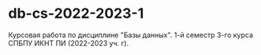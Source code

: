 # db-cs-2022-2023-1
Курсовая работа по дисциплине "Базы данных". 1-й семестр 3-го курса СПБПУ ИКНТ ПИ (2022-2023 уч. г).
